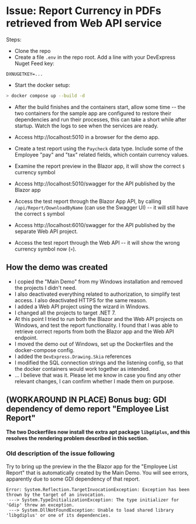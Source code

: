 # Issue: Report Currency in PDFs retrieved from Web API service

Steps:

* Clone the repo
* Create a file `.env` in the repo root. Add a line with your DevExpress Nuget Feed key:

```env
DXNUGETKEY=... 
```

* Start the docker setup:

```bash
> docker compose up --build -d
```

* After the build finishes and the containers start, allow some time -- the two containers for the sample app are configured to restore their dependencies and run their processes, this can take a short while after startup. Watch the logs to see when the services are ready.

* Access http://localhost:5010 in a browser for the demo app. 

* Create a test report using the `Paycheck` data type. Include some of the Employee "pay" and "tax" related fields, which contain currency values.

* Examine the report preview in the Blazor app, it will show the correct `$` currency symbol

* Access http://localhost:5010/swagger for the API published by the Blazor app

* Access the test report through the Blazor App API, by calling `/api/Report/DownloadByName` (can use the Swagger UI) -- it will still have the correct `$` symbol

* Access http://localhost:6010/swagger for the API published by the separate Web API project.

* Access the test report through the Web API -- it will show the wrong currency symbol now (`¤`).

## How the demo was created

* I copied the "Main Demo" from my Windows installation and removed the projects I didn't need.
* I also deactivated everything related to authorization, to simplify test access. I also deactivated HTTPS for the same reason.
* I added a Web API project using the wizard in Windows.
* I changed all the projects to target .NET 7.
* At this point I tried to run both the Blazor and the Web API projects on Windows, and test the report functionality. I found that I was able to retrieve correct reports from both the Blazor app and the Web API endpoint.
* I moved the demo out of Windows, set up the Dockerfiles and the docker-compose config.
* I added the `DevExpress.Drawing.Skia` references
* I modified the SQL connection strings and the listening config, so that the docker containers would work together as intended.
* ... I believe that was it. Please let me know in case you find any other relevant changes, I can confirm whether I made them on purpose.

## (WORKAROUND IN PLACE) Bonus bug: GDI dependency of demo report "Employee List Report"

**The two Dockerfiles now install the extra apt package `libgdiplus`, and this resolves the rendering problem described in this section.**

### Old description of the issue following

Try to bring up the preview in the the Blazor app for the "Employee List Report" that is automatically created by the Main Demo. You will see errors, apparently due to some GDI dependency of that report.

```text
Error: System.Reflection.TargetInvocationException: Exception has been thrown by the target of an invocation.
 ---> System.TypeInitializationException: The type initializer for 'Gdip' threw an exception.
 ---> System.DllNotFoundException: Unable to load shared library 'libgdiplus' or one of its dependencies.
 ```
